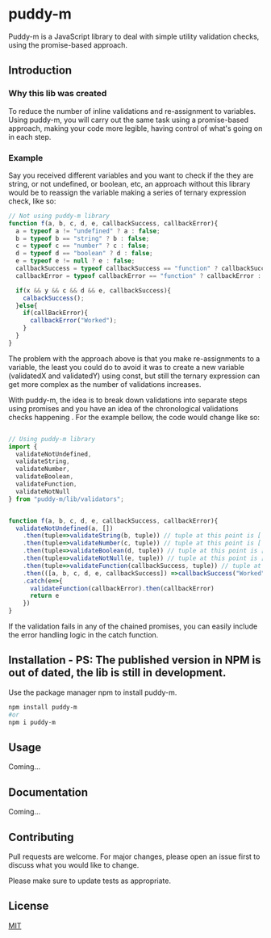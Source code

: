 # puddy-m

Puddy-m is a JavaScript library to deal with simple utility validation checks, using the promise-based approach.

## Introduction

### Why this lib was created
To reduce the number of inline validations and re-assignment to variables. Using puddy-m, you will carry out the same task using a promise-based approach, making your code more legible, having control of what's going on in each step. 

### Example
Say you received different variables and you want to check if the they are string, or not undefined, or boolean, etc, an approach without this library would be to reassign the variable making a series of ternary expression check, like so:

```javascript
// Not using puddy-m library
function f(a, b, c, d, e, callbackSuccess, callbackError){
  a = typeof a != "undefined" ? a : false;
  b = typeof b == "string" ? b : false;
  c = typeof c == "number" ? c : false;
  d = typeof d == "boolean" ? d : false;
  e = typeof e != null ? e : false;
  callbackSuccess = typeof callbackSuccess == "function" ? callbackSuccess : false;
  callbackError = typeof callbackError == "function" ? callbackError : false;

  if(x && y && c && d && e, callbackSuccess){
    calbackSuccess();
  }else{
    if(callBackError){
      callbackError("Worked");
    }
  }
}

```
The problem with the approach above is that you make re-assignments to a variable, the least you could do to avoid it was to create a new variable (validatedX and validatedY) using const, but still the ternary expression can get more complex as the number of validations increases.

With puddy-m, the idea is to break down validations into separate steps using promises and you have an idea of the chronological validations checks happening . For the example bellow, the code would change like so:

```javascript

// Using puddy-m library
import {
  validateNotUndefined, 
  validateString, 
  validateNumber, 
  validateBoolean, 
  validateFunction, 
  validateNotNull
} from "puddy-m/lib/validators";


function f(a, b, c, d, e, callbackSuccess, callbackError){
  validateNotUndefined(a, [])
    .then(tuple=>validateString(b, tuple)) // tuple at this point is [ a ]
    .then(tuple=>validateNumber(c, tuple)) // tuple at this point is [ a, b ]
    .then(tuple=>validateBoolean(d, tuple)) // tuple at this point is [ a, b, c ]
    .then(tuple=>validateNotNull(e, tuple)) // tuple at this point is [ a, b, c, d ]
    .then(tuple=>validateFunction(callbackSuccess, tuple)) // tuple at this point is [ a, b, c, d, e ]
    .then(([a, b, c, d, e, callbackSuccess]) =>callbackSuccess("Worked")) // Tuple was distructured to [a, b, c, d, e, callbackSuccess]
    .catch(e=>{
      validateFunction(callbackError).then(callbackError)
      return e
    })
}

```
If the validation fails in any of the chained promises, you can easily include the error handling logic in the catch function.


## Installation - PS: The published version in NPM is out of dated, the lib is still in development.

Use the package manager npm to install puddy-m.

```bash
npm install puddy-m
#or
npm i puddy-m
```

## Usage

Coming...

## Documentation
Coming...

## Contributing
Pull requests are welcome. For major changes, please open an issue first to discuss what you would like to change.

Please make sure to update tests as appropriate.

## License
[MIT](https://choosealicense.com/licenses/mit/)
